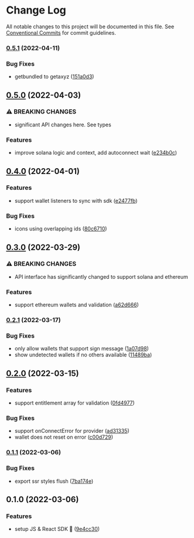 # Change Log

All notable changes to this project will be documented in this file.
See [Conventional Commits](https://conventionalcommits.org) for commit guidelines.

### [0.5.1](https://github.com/get-bundled/axyz-sdk/compare/@axyzsdk/react@0.5.0...@axyzsdk/react@0.5.1) (2022-04-11)


### Bug Fixes

* getbundled to getaxyz ([151a0d3](https://github.com/get-bundled/axyz-sdk/commit/151a0d393651bfe5afdfa72ba6d10a9e4e1379f2))



## [0.5.0](https://github.com/get-bundled/axyz-sdk/compare/@axyzsdk/react@0.4.0...@axyzsdk/react@0.5.0) (2022-04-03)


### ⚠ BREAKING CHANGES

* significant API changes here. See types

### Features

* improve solana logic and context, add autoconnect wait ([e234b0c](https://github.com/get-bundled/axyz-sdk/commit/e234b0cbe319d7b4ba5bd29c5361dc1d6622d326))



## [0.4.0](https://github.com/get-bundled/axyz-sdk/compare/@axyzsdk/react@0.3.0...@axyzsdk/react@0.4.0) (2022-04-01)


### Features

* support wallet listeners to sync with sdk ([e2477fb](https://github.com/get-bundled/axyz-sdk/commit/e2477fbe868dcfc7a740f8dd53b54529dfa3da7c))


### Bug Fixes

* icons using overlapping ids ([80c6710](https://github.com/get-bundled/axyz-sdk/commit/80c67105cf548a41747ef7724783c41b4413cefd))



## [0.3.0](https://github.com/get-bundled/axyz-sdk/compare/@axyzsdk/react@0.2.1...@axyzsdk/react@0.3.0) (2022-03-29)


### ⚠ BREAKING CHANGES

* API interface has significantly changed to support solana and ethereum

### Features

* support ethereum wallets and validation ([a62d666](https://github.com/get-bundled/axyz-sdk/commit/a62d6660ecf93cba74091d938096c6aa10aa6d96))



### [0.2.1](https://github.com/get-bundled/axyz-sdk/compare/@axyzsdk/react@0.2.0...@axyzsdk/react@0.2.1) (2022-03-17)


### Bug Fixes

* only allow wallets that support sign message ([1a07d98](https://github.com/get-bundled/axyz-sdk/commit/1a07d98038ae7ccd17564db0ac63f11064eefe5d))
* show undetected wallets if no others available ([11489ba](https://github.com/get-bundled/axyz-sdk/commit/11489ba6854150ce74b0e62bfd7cda12e5e824ec))



## [0.2.0](https://github.com/get-bundled/axyz-sdk/compare/@axyzsdk/react@0.1.1...@axyzsdk/react@0.2.0) (2022-03-15)


### Features

* support entitlement array for validation ([0fd4977](https://github.com/get-bundled/axyz-sdk/commit/0fd497792130bfa160dceb74bb3aef43177acc90))


### Bug Fixes

* support onConnectError for provider ([ad31335](https://github.com/get-bundled/axyz-sdk/commit/ad3133546a418b1e8b7d9c2309dc4db6a780ae13))
* wallet does not reset on error ([c00d729](https://github.com/get-bundled/axyz-sdk/commit/c00d72987b50e81bb9fc213068f242d969fdbd39))



### [0.1.1](https://github.com/get-bundled/axyz-sdk/compare/@axyzsdk/react@0.1.0...@axyzsdk/react@0.1.1) (2022-03-06)


### Bug Fixes

* export ssr styles flush ([7ba174e](https://github.com/get-bundled/axyz-sdk/commit/7ba174ed22647406ad412289a4a659ba576acfec))



## 0.1.0 (2022-03-06)


### Features

* setup JS & React SDK :sunrise: ([9e4cc30](https://github.com/get-bundled/axyz-sdk/commit/9e4cc3072840e179c9b5047c62b39444bf5c5c20))
